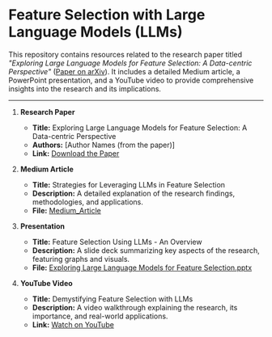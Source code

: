 # Feature Selection with Large Language Models (LLMs)

This repository contains resources related to the research paper titled *"Exploring Large Language Models for Feature Selection: A Data-centric Perspective"* ([Paper on arXiv](https://arxiv.org/pdf/2408.12025)). It includes a detailed Medium article, a PowerPoint presentation, and a YouTube video to provide comprehensive insights into the research and its implications.

---


1. **Research Paper**  
   - **Title:** Exploring Large Language Models for Feature Selection: A Data-centric Perspective  
   - **Authors:** [Author Names (from the paper)]  
   - **Link:** [Download the Paper](https://arxiv.org/pdf/2408.12025)  

2. **Medium Article**  
   - **Title:** Strategies for Leveraging LLMs in Feature Selection  
   - **Description:** A detailed explanation of the research findings, methodologies, and applications.  
   - **File:** [Medium_Article](https://medium.com/@satvik.atmakuri9/large-language-models-the-game-changing-approach-to-feature-selection-3ffdeb77be46)

3. **Presentation**  
   - **Title:** Feature Selection Using LLMs - An Overview  
   - **Description:** A slide deck summarizing key aspects of the research, featuring graphs and visuals.  
   - **File:** [Exploring Large Language Models for Feature Selection.pptx](https://github.com/satvik-atmakuri/LLMs-for-feature-selection/blob/main/Exploring%20Large%20Language%20Models%20for%20Feature%20Selection.pptx)

4. **YouTube Video**  
   - **Title:** Demystifying Feature Selection with LLMs  
   - **Description:** A video walkthrough explaining the research, its importance, and real-world applications.  
   - **Link:** [Watch on YouTube](https://youtu.be/emyqvksuuu0)  



